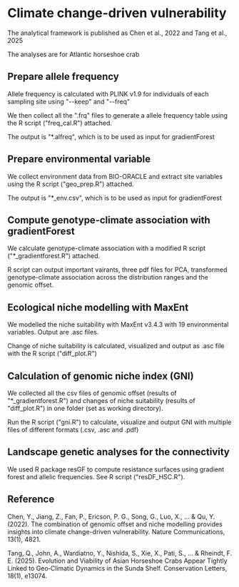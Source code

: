 # Climate change-driven vulnerability 

The analytical framework is published as Chen et al., 2022 and Tang et al., 2025

The analyses are for Atlantic horseshoe crab 


## Prepare allele frequency 

Allele frequency is calculated with PLINK v1.9 for individuals of each sampling site using "--keep" and "--freq"

We then collect all the ".frq" files to generate a allele frequency table using the R script ("freq_cal.R") attached.

The output is "*.alfreq", which is to be used as input for gradientForest


## Prepare environmental variable 

We collect environment data from BIO-ORACLE and extract site variables using the R script ("geo_prep.R") attached.

The output is "*_env.csv", which is to be used as input for gradientForest


## Compute genotype-climate association with gradientForest 

We calculate genotype-climate association with a modified R script ("*_gradientforest.R") attached.

R script can output important vairants, three pdf files for PCA, transformed genotype-climate association across the distribution ranges and the genomic offset.


## Ecological niche modelling with MaxEnt

We modelled the niche suitability with MaxEnt v3.4.3 with 19 environmental variables. Output are .asc files. 

Change of niche suitability is calculated, visualized and output as .asc file with the R script ("diff_plot.R") 


## Calculation of genomic niche index (GNI)

We collected all the csv files of genomic offset (results of "*_gradientforest.R") and changes of niche suitability (results of "diff_plot.R") in one folder (set as working directory). 

Run the R script ("gni.R") to calculate, visualize and output GNI with multiple files of different formats (.csv, .asc and .pdf)  


## Landscape genetic analyses for the connectivity

We used R package resGF to compute resistance surfaces using gradient forest and allelic frequencies. See R script ("resDF_HSC.R"). 

## Reference 

Chen, Y., Jiang, Z., Fan, P., Ericson, P. G., Song, G., Luo, X., ... & Qu, Y. (2022). The combination of genomic offset and niche modelling provides insights into climate change-driven vulnerability. Nature Communications, 13(1), 4821.

Tang, Q., John, A., Wardiatno, Y., Nishida, S., Xie, X., Pati, S., ... & Rheindt, F. E. (2025). Evolution and Viability of Asian Horseshoe Crabs Appear Tightly Linked to Geo‐Climatic Dynamics in the Sunda Shelf. Conservation Letters, 18(1), e13074.
